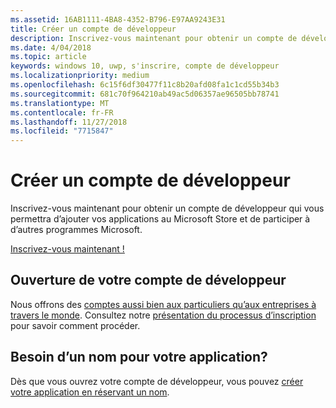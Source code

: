 ```yaml
---
ms.assetid: 16AB1111-4BA8-4352-B796-E97AA9243E31
title: Créer un compte de développeur
description: Inscrivez-vous maintenant pour obtenir un compte de développeur qui vous permettra d’ajouter vos applications au Microsoft Store et de participer à d’autres programmes Microsoft.
ms.date: 4/04/2018
ms.topic: article
keywords: windows 10, uwp, s'inscrire, compte de développeur
ms.localizationpriority: medium
ms.openlocfilehash: 6c15f6df30477f11c8b20afd08fa1c1cd55b34b3
ms.sourcegitcommit: 681c70f964210ab49ac5d06357ae96505bb78741
ms.translationtype: MT
ms.contentlocale: fr-FR
ms.lasthandoff: 11/27/2018
ms.locfileid: "7715847"
---
```

# <a name="create-a-developer-account"></a>Créer un compte de développeur

Inscrivez-vous maintenant pour obtenir un compte de développeur qui vous permettra d’ajouter vos applications au Microsoft Store et de participer à d’autres programmes Microsoft.

[Inscrivez-vous maintenant !](http://go.microsoft.com/fwlink/p/?LinkId=615100)

## <a name="opening-your-developer-account"></a>Ouverture de votre compte de développeur

Nous offrons des [comptes aussi bien aux particuliers qu’aux entreprises à travers le monde](../publish/account-types-locations-and-fees.md). Consultez notre [présentation du processus d’inscription](../publish/opening-a-developer-account.md) pour savoir comment procéder.

## <a name="have-a-name-for-your-app"></a>Besoin d’un nom pour votre application?

Dès que vous ouvrez votre compte de développeur, vous pouvez [créer votre application en réservant un nom](https://msdn.microsoft.com/library/windows/apps/JJ657967).

